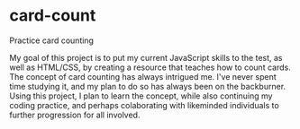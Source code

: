 # card-count
Practice card counting

My goal of this project is to put my current JavaScript skills to the test, as well as HTML/CSS, by creating a resource that teaches how to count cards. The concept of card counting has always intrigued me. I've never spent time studying it, and my plan to do so has always been on the backburner. Using this project, I plan to learn the concept, while also continuing my coding practice, and perhaps colaborating with likeminded individuals to further progression for all involved.
